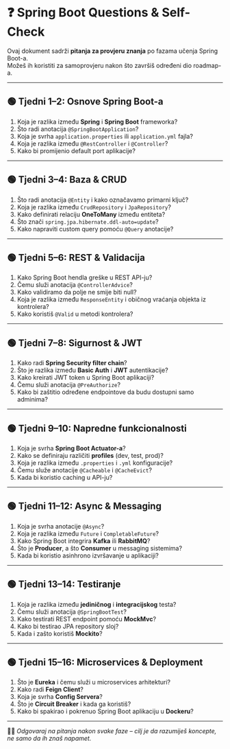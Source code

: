 # ❓ Spring Boot Questions & Self-Check

Ovaj dokument sadrži **pitanja za provjeru znanja** po fazama učenja Spring Boot-a.  
Možeš ih koristiti za samoprovjeru nakon što završiš određeni dio roadmap-a.

---

## 🟢 Tjedni 1–2: Osnove Spring Boot-a
1. Koja je razlika između **Spring** i **Spring Boot** frameworka?
2. Što radi anotacija `@SpringBootApplication`?
3. Koja je svrha `application.properties` ili `application.yml` fajla?
4. Koja je razlika između `@RestController` i `@Controller`?
5. Kako bi promijenio default port aplikacije?

---

## 🟢 Tjedni 3–4: Baza & CRUD
1. Što radi anotacija `@Entity` i kako označavamo primarni ključ?
2. Koja je razlika između `CrudRepository` i `JpaRepository`?
3. Kako definirati relaciju **OneToMany** između entiteta?
4. Što znači `spring.jpa.hibernate.ddl-auto=update`?
5. Kako napraviti custom query pomoću `@Query` anotacije?

---

## 🟢 Tjedni 5–6: REST & Validacija
1. Kako Spring Boot hendla greške u REST API-ju?
2. Čemu služi anotacija `@ControllerAdvice`?
3. Kako validiramo da polje ne smije biti null?
4. Koja je razlika između `ResponseEntity` i običnog vraćanja objekta iz kontrolera?
5. Kako koristiš `@Valid` u metodi kontrolera?

---

## 🟢 Tjedni 7–8: Sigurnost & JWT
1. Kako radi **Spring Security filter chain**?
2. Što je razlika između **Basic Auth** i **JWT** autentikacije?
3. Kako kreirati JWT token u Spring Boot aplikaciji?
4. Čemu služi anotacija `@PreAuthorize`?
5. Kako bi zaštitio određene endpointove da budu dostupni samo adminima?

---

## 🟢 Tjedni 9–10: Napredne funkcionalnosti
1. Koja je svrha **Spring Boot Actuator-a**?
2. Kako se definiraju različiti **profiles** (dev, test, prod)?
3. Koja je razlika između `.properties` i `.yml` konfiguracije?
4. Čemu služe anotacije `@Cacheable` i `@CacheEvict`?
5. Kada bi koristio caching u API-ju?

---

## 🟢 Tjedni 11–12: Async & Messaging
1. Koja je svrha anotacije `@Async`?
2. Koja je razlika između `Future` i `CompletableFuture`?
3. Kako Spring Boot integrira **Kafka** ili **RabbitMQ**?
4. Što je **Producer**, a što **Consumer** u messaging sistemima?
5. Kada bi koristio asinhrono izvršavanje u aplikaciji?

---

## 🟢 Tjedni 13–14: Testiranje
1. Koja je razlika između **jediničnog** i **integracijskog** testa?
2. Čemu služi anotacija `@SpringBootTest`?
3. Kako testirati REST endpoint pomoću **MockMvc**?
4. Kako bi testirao JPA repository sloj?
5. Kada i zašto koristiš **Mockito**?

---

## 🟢 Tjedni 15–16: Microservices & Deployment
1. Što je **Eureka** i čemu služi u microservices arhitekturi?
2. Kako radi **Feign Client**?
3. Koja je svrha **Config Servera**?
4. Što je **Circuit Breaker** i kada ga koristiš?
5. Kako bi spakirao i pokrenuo Spring Boot aplikaciju u **Dockeru**?

---

👨‍💻 *Odgovaraj na pitanja nakon svake faze – cilj je da razumiješ koncepte, ne samo da ih znaš napamet.*
